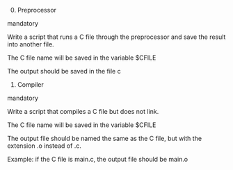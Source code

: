 0. Preprocessor

mandatory

Write a script that runs a C file through the preprocessor and save the result into another file.



The C file name will be saved in the variable $CFILE

The output should be saved in the file c
1. Compiler

mandatory

Write a script that compiles a C file but does not link.



The C file name will be saved in the variable $CFILE

The output file should be named the same as the C file, but with the extension .o instead of .c.

Example: if the C file is main.c, the output file should be main.o